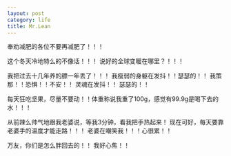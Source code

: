 ```yaml
---
layout: post
category: life
title: Mr.Lean
---
```


奉劝减肥的各位不要再减肥了！！！

这个冬天冷地特么的不像话！！！
说好的全球变暖在哪里？！！！

我把过去十几年养的膘一年丢了！！！
我瘦弱的身躯在发抖！！瑟瑟的！！
我策那！！恐惧！！不安！！
灵魂在发抖！！ 瑟瑟的！！

每天狂吃坚果，尽量不要动！！体重称说我重了100g，感觉有99.9g是喝下去的水！！！

从前辣么帅气地跟我老婆说，等我3分钟，看我把手热起来！
现在可好，每天要靠老婆手的温度才能走路！！！
老婆在嘲笑我！！！心很累！！

万友，你们是怎么胖回去的！！ 我好心焦！！
